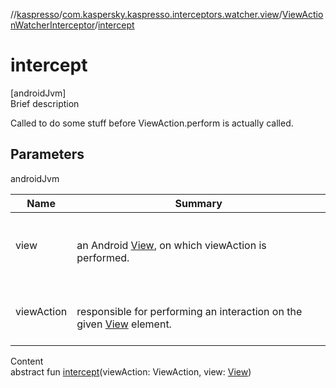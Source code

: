 //[kaspresso](../../index.md)/[com.kaspersky.kaspresso.interceptors.watcher.view](../index.md)/[ViewActionWatcherInterceptor](index.md)/[intercept](intercept.md)



# intercept  
[androidJvm]  
Brief description  


Called to do some stuff before ViewAction.perform is actually called.



## Parameters  
  
androidJvm  
  
|  Name|  Summary| 
|---|---|
| view| <br><br>an Android [View](https://developer.android.com/reference/kotlin/android/view/View.html), on which viewAction is performed.<br><br>
| viewAction| <br><br>responsible for performing an interaction on the given [View](https://developer.android.com/reference/kotlin/android/view/View.html) element.<br><br>
  
  
Content  
abstract fun [intercept](intercept.md)(viewAction: ViewAction, view: [View](https://developer.android.com/reference/kotlin/android/view/View.html))  



